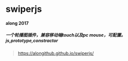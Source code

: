 # swiperjs
#### along 2017
##### 一个轮播图插件，兼容移动端touch以及pc mouse，可配置。 js,prototype,constractor
> https://alongithub.github.io/swiperjs/
